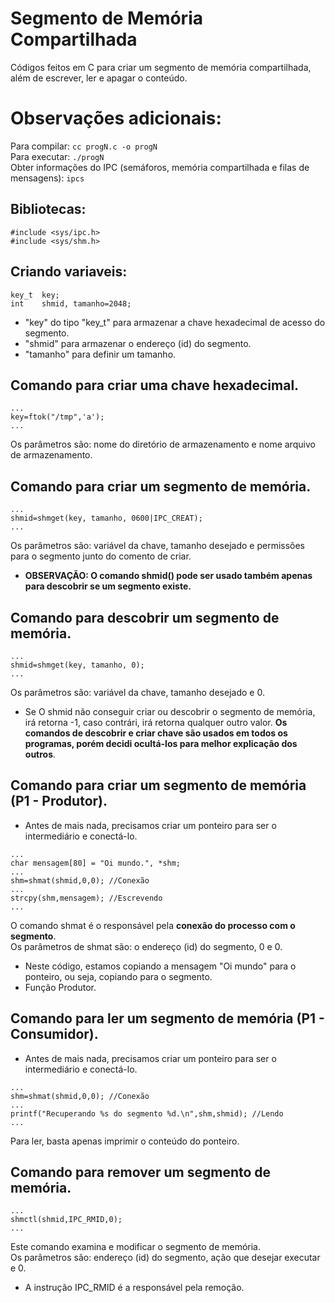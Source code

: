 
# Segmento de Memória Compartilhada
Códigos feitos em C para criar um segmento de memória compartilhada, além de escrever, ler e apagar o conteúdo.

# Observações adicionais:
Para compilar: `cc progN.c -o progN`  
Para executar: `./progN`  
Obter informações do IPC (semáforos, memória compartilhada e filas de mensagens): `ipcs`

## Bibliotecas:
`#include <sys/ipc.h>`  
`#include <sys/shm.h>`

## Criando variaveis:
```
key_t  key;
int    shmid, tamanho=2048;
```
- "key" do tipo "key_t" para armazenar a chave hexadecimal de acesso do segmento.
- "shmid" para armazenar o endereço (id) do segmento.
- "tamanho" para definir um tamanho.

## Comando para criar uma chave hexadecimal.
```
...
key=ftok("/tmp",'a');
...
```
Os parâmetros são: nome do diretório de armazenamento e nome arquivo de armazenamento.

## Comando para **criar** um segmento de memória.
```
...
shmid=shmget(key, tamanho, 0600|IPC_CREAT);
...
```
Os parâmetros são: variável da chave, tamanho desejado e permissões para o segmento junto do comento de criar.

- **OBSERVAÇÃO: O comando shmid() pode ser usado também apenas para descobrir se um segmento existe.**

## Comando para **descobrir** um segmento de memória.
```
...
shmid=shmget(key, tamanho, 0);
...
```
Os parâmetros são: variável da chave, tamanho desejado e 0.

- Se O shmid não conseguir criar ou descobrir o segmento de memória, irá retorna -1, caso contrári, irá retorna qualquer outro valor.
**Os comandos de descobrir e criar chave são usados em todos os programas, porém decidi ocultá-los para melhor explicação dos outros**.

## Comando para **criar** um segmento de memória (P1 - Produtor).
- Antes de mais nada, precisamos criar um ponteiro para ser o intermediário e conectá-lo.
```
...
char mensagem[80] = "Oi mundo.", *shm;
...
shm=shmat(shmid,0,0); //Conexão
...
strcpy(shm,mensagem); //Escrevendo
...
```
O comando shmat é o responsável pela **conexão do processo com o segmento**.  
Os parâmetros de shmat são: o endereço (id) do segmento, 0 e 0.
- Neste código, estamos copiando a mensagem "Oi mundo" para o ponteiro, ou seja, copiando para o segmento.
- Função Produtor.

## Comando para **ler** um segmento de memória (P1 - Consumidor).
- Antes de mais nada, precisamos criar um ponteiro para ser o intermediário e conectá-lo.
```
...
shm=shmat(shmid,0,0); //Conexão
...
printf("Recuperando %s do segmento %d.\n",shm,shmid); //Lendo
...
```
Para ler, basta apenas imprimir o conteúdo do ponteiro.

## Comando para **remover** um segmento de memória.
```
...
shmctl(shmid,IPC_RMID,0);
...
```
Este comando examina e modificar o segmento de memória.  
Os parâmetros são: endereço (id) do segmento, ação que desejar executar e 0.
- A instrução IPC_RMID é a responsável pela remoção.